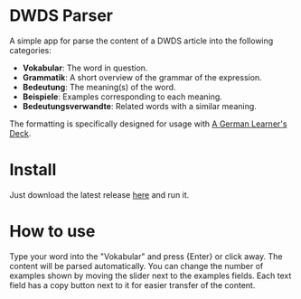 # DWDS Parser

A simple app for parse the content of a DWDS article into the following categories:
- **Vokabular**: The word in question.
- **Grammatik**: A short overview of the grammar of the expression.
- **Bedeutung**: The meaning(s) of the word.
- **Beispiele**: Examples corresponding to each meaning.
- **Bedeutungsverwandte**: Related words with a similar meaning.

The formatting is specifically designed for usage with [A German Learner's Deck](https://ankiweb.net/shared/info/1481153793).
# Install

Just download the latest release [here](https://github.com/pousche/dwds-pyrser/releases) and run it.
# How to use

Type your word into the "Vokabular" and press {Enter} or click away. The content will be parsed automatically. You can change the number of examples shown by moving the slider next to the examples fields. Each text field has a copy button next to it for easier transfer of the content.